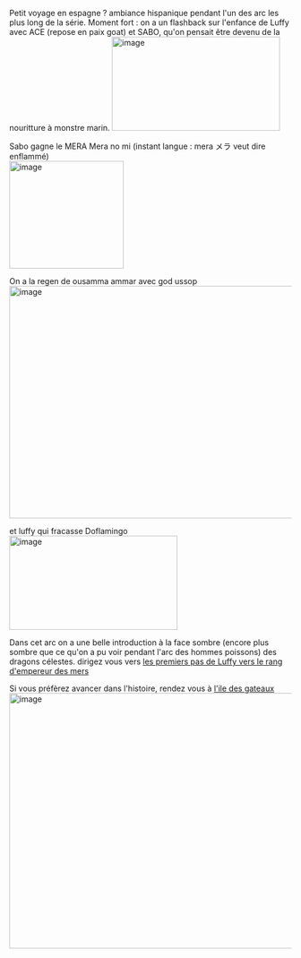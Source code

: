 Petit voyage en espagne ?
ambiance hispanique pendant l'un des arc les plus long de la série.
Moment fort : on a un flashback sur l'enfance de Luffy avec ACE (repose en paix goat) et SABO, qu'on pensait être devenu de la nouritture à monstre marin.
<img width="300" height="168" alt="image" src="https://github.com/user-attachments/assets/5a270f83-9178-4327-924e-5cc0244cd9d6" />


Sabo gagne le MERA Mera no mi (instant langue : mera メラ veut dire enflammé)  
<img width="204" height="192" alt="image" src="https://github.com/user-attachments/assets/029569d3-3436-44c0-8603-b2fdfa600428" />

On a la regen de ousamma ammar avec god ussop  
<img width="739" height="415" alt="image" src="https://github.com/user-attachments/assets/ec627d43-5b99-4d05-8223-be17f337461e" />

et luffy qui fracasse Doflamingo  
<img width="300" height="168" alt="image" src="https://github.com/user-attachments/assets/9b52efc8-1ab6-41db-9ebd-3dce0ac125fa" />

Dans cet arc on a une belle introduction à la face sombre (encore plus sombre que ce qu'on a pu voir pendant l'arc des hommes poissons) des dragons célestes.
dirigez vous vers [les premiers pas de Luffy vers le rang d'empereur des mers](https://github.com/Enlawn/TP2---labyrinth/blob/main/flotte_du_chapeau_de_paille.md)

Si vous préfèrez avancer dans l'histoire, rendez vous à [l'ile des gateaux](https://github.com/Enlawn/TP2---labyrinth/blob/main/Whole_cake_island.md)
<img width="1022" height="456" alt="image" src="https://github.com/user-attachments/assets/d3325de8-c9ad-4601-9390-1936197a554d" />




<!-- made by enlawn (AB) -->
